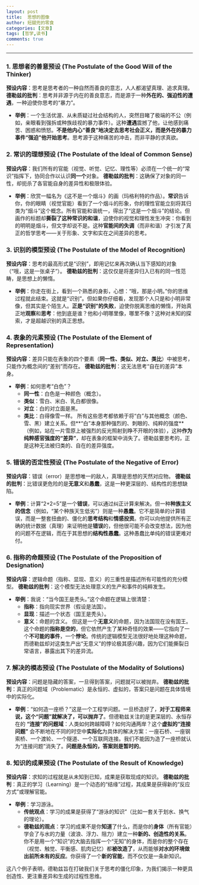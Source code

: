 ```yaml
---
layout: post
title:  思想的图像
author: 短腿兜的零食
categories: [文章]
tags: [哲学,读书]
comments: true
---
```

---

### 1. 思想者的善意预设 (The Postulate of the Good Will of the Thinker)
**预设内容**：思考是思考者的一种自然而善良的意志，人人都渴望真理、追求真理。
**德勒兹的批判**：思考并非源于内在的善良意志，而是源于一种**外在的、强迫性的遭遇**，一种迫使你思考的“暴力”。

*   **举例**：一个生活优渥、从未质疑过社会结构的人，突然目睹了极端的不公（例如，亲眼看到强拆或种族歧视的暴力事件）。这种**遭遇**震撼了他，让他感到痛苦、困惑和愤怒。**不是他内心“善良”地决定去思考社会正义，而是外在的暴力事件“强迫”他开始思考**。思考源于这种痛苦的冲击，而非平静的求真欲。

### 2. 常识的理想预设 (The Postulate of the Ideal of Common Sense)
**预设内容**：我们所有的官能（视觉、听觉、记忆、理性等）必须在一个统一的“常识”指挥下，协同合作以认识**同一个**对象。
**德勒兹的批判**：这确保了对象的同一性，却扼杀了各官能自身的差异性和极限体验。

*   **举例**：欣赏一幅名为《这不是一个烟斗》的画（玛格利特的作品）。**常识**告诉你，你的眼睛（视觉官能）看到了一个烟斗的形象，你的理性官能立刻将其归类为“烟斗”这个概念。所有官能和谐统一，得出了“这是一个烟斗”的结论。但画作的标题却**撕裂了这种常识的和谐**，迫使你的视觉和理性发生冲突：你看到的明明是烟斗，但文字却说不是。这种**官能间的失调**（而非和谐）才引发了真正的哲学思考——关于形象、文字和实在之间差异的思考。

### 3. 识别的模型预设 (The Postulate of the Model of Recognition)
**预设内容**：思考的最高形式是“识别”，即用记忆来再次确认当下感知的对象（“哦，这是一张桌子”）。
**德勒兹的批判**：这仅仅是将差异归入已有的同一性范畴，是思想上的懒惰。

*   **举例**：你走在街上，看到一个熟悉的身影，心想：“哦，那是小明。”你的思维过程就此结束。这就是“识别”。但如果你仔细看，发现那个人只是和小明非常像，但其实是个陌生人。**正是“识别”的失败**，迫使你脱离思维的懒惰，开始真正地**观察**和**思考**：他到底是谁？他和小明哪里像，哪里不像？这种对未知的探索，才是超越识别的真正思想。

### 4. 表象的元素预设 (The Postulate of the Element of Representation)
**预设内容**：差异只能在表象的四个要素（**同一性、类似、对立、类比**）中被思考，只能作为概念间的“差别”而存在。
**德勒兹的批判**：这无法思考“自在的差异”本身。

*   **举例**：如何思考“白色”？
    *   **同一性**：白色是一种颜色（概念）。
    *   **类似**：雪白、米白、乳白都很像。
    *   **对立**：白的对立面是黑。
    *   **类比**：白得像雪一样。
    所有这些思考都依赖于将“白”与其他概念（颜色、雪、黑）建立关系。但**“白”本身那种强烈的、刺眼的、纯粹的强度**（例如，站在一片雪原上被强烈的反光照射到睁不开眼的体验），这种**作为纯粹感官强度的“差异”**，却在表象的框架中消失了。德勒兹要思考的，正是这种无法被归类的、自在的差异强度。

### 5. 错误的否定性预设 (The Postulate of the Negative of Error)
**预设内容**：错误（error）是思想唯一的敌人，真理是思想的天然对应物。
**德勒兹的批判**：比错误更危险的是**无意义**和**愚蠢**，这是一种更深层的、结构性的思想缺陷。

*   **举例**：计算“2+2=5”是一个**错误**，可以通过纠正计算来解决。但一种**种族主义的信念**（例如，“某个种族天生低劣”）则是一种**愚蠢**。它不是简单的计算错误，而是一整套扭曲的、僵化的**思考结构**和**情感投资**。你可以向他提供所有正确的统计数据（真理）来证明他是**错误**的，但他很可能不会改变想法，因为他的问题不在逻辑，而在于其思想的**结构性愚蠢**。这种愚蠢比单纯的错误更难对付。

### 6. 指称的命题预设 (The Postulate of the Proposition of Designation)
**预设内容**：逻辑命题（指称、显现、意义）的三重性是描述所有可能性的充分模型。
**德勒兹的批判**：这个模型无法处理意义的生产和事件的纯粹发生。

*   **举例**：我说：“当今国王是秃头。”这个命题在逻辑上很清楚：
    *   **指称**：指向现实世界（假设是法国）。
    *   **显现**：描述一个状态（国王是秃头）。
    *   **意义**：命题的含义。
    但这是一个**无意义**的命题，因为法国现在没有国王。这个命题的**指称是空的**，但它依然产生了某种奇怪的效果——它指向了一个**不可能的事件**，一个**悖论**。传统的逻辑模型无法很好地处理这种命题，而德勒兹却对这类生产出“无意义”的悖论极其感兴趣，因为它们能撕裂日常语言，暴露出其下的差异流。

### 7. 解决的模态预设 (The Postulate of the Modality of Solutions)
**预设内容**：问题是隐藏的答案，一旦得到答案，问题就可以被抛弃。
**德勒兹的批判**：真正的问题域（Problematic）是永恒的、虚拟的，答案只是问题在具体情境中的实际化。

*   **举例**：“如何造一座桥？”这是一个工程学问题。一旦桥造好了，**对于工程师来说，这个“问题”就解决了，可以抛弃了**。但德勒兹关注的是更深层的、永恒存在的 **“连接”的问题域**：人类如何跨越障碍？如何沟通两岸？这个**虚拟的“连接问题”** 会不断地在不同的时空中**实际化**为具体的解决方案：一座石桥、一座钢索桥、一个渡轮、一个隧道、一个互联网连接。我们不能因为造了一座桥就认为“连接问题”消失了。**问题是永恒的，答案则是暂时的**。

### 8. 知识的成果预设 (The Postulate of the Result of Knowledge)
**预设内容**：求知的过程就是从未知到已知，成果是获取现成的知识。
**德勒兹的批判**：真正的学习（Learning）是一个动态的“结缘”过程，其成果是获得新的“反应方式”或理解官能。

*   **举例**：学习游泳。
    *   **传统观点**：学习的成果是获得了“游泳的知识”（比如一套关于划水、换气的理论）。
    *   **德勒兹的观点**：学习的成果不是你**知道**了什么，而是你的**身体**（所有官能）学会了与水的力量（波浪、浮力、阻力）建立一种**新的、创造性的关系**。你不是用一个“知识”的大脑去指挥一个“无知”的身体，而是你的整个存在（视觉、触觉、平衡感、肌肉记忆）都**被改造了**，从而能够**对水的环境做出前所未有的反应**。你获得了一个**新的官能**，而不仅仅是一条新知识。

这八个例子表明，德勒兹旨在打破我们关于思考的僵化印象，为我们揭示一种更具创造性、更注重差异和生成的过程性思维。